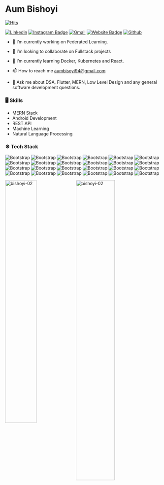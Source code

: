 # Aum Bishoyi

[![Hits](https://hits.seeyoufarm.com/api/count/incr/badge.svg?url=https%3A%2F%2Fgithub.com%2Fbishoyi-02%2Fbishoyi-02&count_bg=%2379C83D&title_bg=%23555555&icon=&icon_color=%23E7E7E7&title=Profile+Views&edge_flat=false)](https://hits.seeyoufarm.com)

[![Linkedin](https://img.shields.io/badge/-LinkedIn-blue?style=flat&logo=Linkedin&logoColor=white)](https://www.linkedin.com/in/aum-bishoyi-0065051b7/)
[![Instagram Badge](https://img.shields.io/badge/-Instagram-purple?logo=instagram&logoColor=white&link=https://instagram.com/bishoyi02/)](https://www.instagram.com/bishoyi02)
[![Gmail](https://img.shields.io/badge/-Gmail-c14438?style=flat&logo=Gmail&logoColor=white)](mailto:aumbisoyi94@gmail.com)
[![Website Badge](https://img.shields.io/badge/-Website-c14438?style=flat&logo=Google-Chrome&logoColor=white&link=https://bishoyi-02.github.io/portfolio/)](https://bishoyi-02.github.io/portfolio/)
[![Github](https://img.shields.io/github/followers/bishoyi-02?label=Follow&style=social)](https://github.com/bishoyi-02)

- 🔭 I’m currently working on Federated Learning.

- 👯 I’m looking to collaborate on Fullstack projects

- 🌱 I’m currently learning Docker, Kubernetes and React.

- 📫 How to reach me aumbisoyi94@gmail.com

- 💬 Ask me about DSA, Flutter, MERN, Low Level Design and any general software development questions.

### 🖥 Skills

- MERN Stack
- Android Development
- REST API
- Machine Learning
- Natural Language Processing
### ⚙️ Tech Stack

![Bootstrap](https://img.shields.io/badge/-C%2B%2B-05122A?style=flat&logo=C++&color=353535) ![Bootstrap](https://img.shields.io/badge/-HTML5-05122A?style=flat&logo=HTML5&color=353535) ![Bootstrap](https://img.shields.io/badge/-CSS3-05122A?style=flat&logo=CSS3&color=353535) ![Bootstrap](https://img.shields.io/badge/-Javascript-05122A?style=flat&logo=Javascript&color=353535) ![Bootstrap](https://img.shields.io/badge/-Bootstrap-05122A?style=flat&logo=Bootstrap&color=353535) ![Bootstrap](https://img.shields.io/badge/-React-05122A?style=flat&logo=React&color=353535) ![Bootstrap](https://img.shields.io/badge/-Node.Js-05122A?style=flat&logo=Node.Js&color=353535) ![Bootstrap](https://img.shields.io/badge/-Express.Js-05122A?style=flat&logo=Express.Js&color=353535) ![Bootstrap](https://img.shields.io/badge/-MongoDB-05122A?style=flat&logo=MongoDB&color=353535) ![Bootstrap](https://img.shields.io/badge/-MySQL-05122A?style=flat&logo=MySQL&color=353535) ![Bootstrap](https://img.shields.io/badge/-Android-05122A?style=flat&logo=Android&color=353535) ![Bootstrap](https://img.shields.io/badge/-Flutter-05122A?style=flat&logo=Flutter&color=353535) ![Bootstrap](https://img.shields.io/badge/-Dart-05122A?style=flat&logo=Dart&color=353535) ![Bootstrap](https://img.shields.io/badge/-Python-05122A?style=flat&logo=Python&color=353535) ![Bootstrap](https://img.shields.io/badge/-Flask-05122A?style=flat&logo=Flask&color=353535) ![Bootstrap](https://img.shields.io/badge/-Pandas-05122A?style=flat&logo=Pandas&color=353535) ![Bootstrap](https://img.shields.io/badge/-Numpy-05122A?style=flat&logo=Numpy&color=353535) ![Bootstrap](https://img.shields.io/badge/-TensorFlow-05122A?style=flat&logo=TensorFlow&color=353535) ![Bootstrap](https://img.shields.io/badge/-Scikit%20Learn-05122A?style=flat&logo=Scikit-Learn&color=353535) ![Bootstrap](https://img.shields.io/badge/-Visual%20Studio%20Code-05122A?style=flat&logo=Visual-Studio-Code&color=353535) ![Bootstrap](https://img.shields.io/badge/-Git-05122A?style=flat&logo=Git&color=353535) ![Bootstrap](https://img.shields.io/badge/-Heroku-05122A?style=flat&logo=Heroku&color=353535) ![Bootstrap](https://img.shields.io/badge/-Linux-05122A?style=flat&logo=Linux&color=353535) ![Bootstrap](https://img.shields.io/badge/-Postman-05122A?style=flat&logo=Postman&color=353535)

<div>
  <img width="45%" align="left" src="https://github-readme-stats.vercel.app/api/top-langs?username=bishoyi-02&show_icons=true&locale=en&layout=compact" alt="bishoyi-02" />
  <img width="50%"  src="https://github-readme-streak-stats.herokuapp.com/?user=bishoyi-02&" alt="bishoyi-02" />
</div>

<!---
https://hejazizo-github-profile-readme-srcstreamlit-app-i6skm7.streamlit.app/
-->
